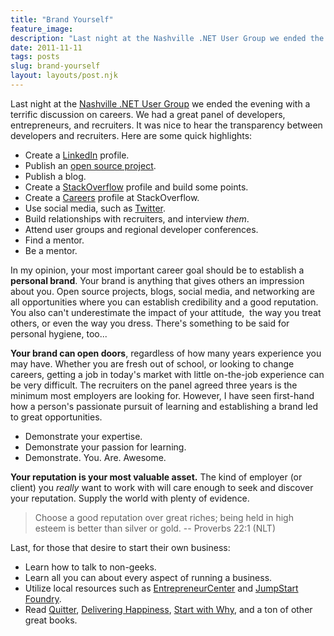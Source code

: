 ```yaml
---
title: "Brand Yourself"
feature_image: 
description: "Last night at the Nashville .NET User Group we ended the evening with a terrific discussion on careers. We had a great panel of developers,…"
date: 2011-11-11
tags: posts
slug: brand-yourself
layout: layouts/post.njk
---
```


Last night at the [Nashville .NET User Group](http://nashdotnet.org/) we ended the evening with a terrific discussion on careers. We had a great panel of developers, entrepreneurs, and recruiters. It was nice to hear the transparency between developers and recruiters. Here are some quick highlights:

* Create a [LinkedIn](http://www.linkedin.com/) profile.
* Publish an [open source project](http://digitalbush.com/2011/11/11/open-source/).
* Publish a blog.
* Create a [StackOverflow](http://stackoverflow.com/) profile and build some points.
* Create a [Careers](http://careers.stackoverflow.com/) profile at StackOverflow.
* Use social media, such as [Twitter](http://twitter.com).
* Build relationships with recruiters, and interview _them_.
* Attend user groups and regional developer conferences.
* Find a mentor.
* Be a mentor.

In my opinion, your most important career goal should be to establish a **personal brand**. Your brand is anything that gives others an impression about you. Open source projects, blogs, social media, and networking are all opportunities where you can establish credibility and a good reputation. You also can't underestimate the impact of your attitude,  the way you treat others, or even the way you dress. There's something to be said for personal hygiene, too...

**Your brand can open doors**, regardless of how many years experience you may have. Whether you are fresh out of school, or looking to change careers, getting a job in today's market with little on-the-job experience can be very difficult. The recruiters on the panel agreed three years is the minimum most employers are looking for. However, I have seen first-hand how a person's passionate pursuit of learning and establishing a brand led to great opportunities.

* Demonstrate your expertise.
* Demonstrate your passion for learning.
* Demonstrate. You. Are. Awesome.

**Your reputation is your most valuable asset.** The kind of employer (or client) you _really_ want to work with will care enough to seek and discover your reputation. Supply the world with plenty of evidence.

> Choose a good reputation over great riches; being held in high esteem is better than silver or gold. -- Proverbs 22:1 (NLT)

Last, for those that desire to start their own business:

* Learn how to talk to non-geeks.
* Learn all you can about every aspect of running a business.
* Utilize local resources such as [EntrepreneurCenter](http://entrepreneurcenter.com/) and [JumpStart Foundry](http://jumpstartfoundry.com/).
* Read [Quitter](http://www.amazon.com/Quitter-Jon-Acuff/dp/0982986270/ref=sr_1_1?ie=UTF8&qid=1321032759&sr=8-1), [Delivering Happiness](http://www.amazon.com/Delivering-Happiness-Profits-Passion-Purpose/dp/0446563048/ref=sr_1_1?s=books&ie=UTF8&qid=1321032879&sr=1-1), [Start with Why](http://www.amazon.com/Start-Why-Leaders-Inspire-Everyone/dp/1591842808/ref=sr_1_1?s=books&ie=UTF8&qid=1321033026&sr=1-1), and a ton of other great books.
